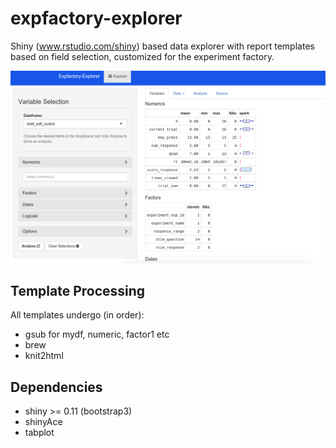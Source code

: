 expfactory-explorer
==============

Shiny (www.rstudio.com/shiny) based data explorer with report templates based on field selection, customized for the experiment factory.

![screenshot.png](screenshot.png)

## Template Processing

All templates undergo (in order):
* gsub for mydf, numeric, factor1 etc
* brew
* knit2html

## Dependencies

* shiny >= 0.11 (bootstrap3)
* shinyAce
* tabplot

